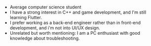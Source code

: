 - Average computer science student
- I have a strong interest in C++ and game development, and I'm still learning Flutter.
- I prefer working as a back-end engineer rather than in front-end development, and i'm not into UI/UX design.
- Unrelated but worth mentioning: I am a PC enthusiast with good knowledge about troubleshooting.
